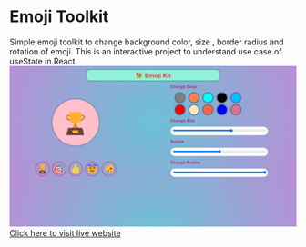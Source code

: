# Emoji Toolkit
Simple emoji toolkit to change background color, size , border radius and rotation of emoji. This is an interactive project to understand use case of useState in React.
![Live Preview](public/Screenshot%20(149).png)
[Click here to visit live website](https://emoji-toolkit.onrender.com)
